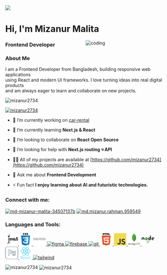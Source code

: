 <div className="w-full h-[50px] overflow-hidden">
  <img 
    src="https://i.postimg.cc/zGSMdMXL/Chat-GPT-Image-Aug-16-2025-09-14-34-PM.png" 
    className="w-full h-full object-cover"
  />
</div>
<h1 align="left">Hi, I'm Mizanur Malita</h1>
<img align="right" alt="coding" width="250" src="https://user-images.githubusercontent.com/74038190/212749171-b84692a8-2b04-4e3b-93ca-ac14705da224.gif"/>
<h3 align="left">Frontend Developer</h3>
<h3 align="left">About Me</h3>
<p align="left">
  I am a Frontend Developer from Bangladesh, building responsive web applications </br>
  using React and modern UI frameworks. I love turning ideas into real digital products </br>
  and am always eager to learn and collaborate on new projects.
</p>

<p align="left"> <img src="https://komarev.com/ghpvc/?username=mizanur2734&label=Profile%20views&color=0e75b6&style=flat" alt="mizanur2734" /> </p>

<p align="left"> <a href="https://github.com/ryo-ma/github-profile-trophy"><img src="https://github-profile-trophy.vercel.app/?username=mizanur2734" alt="mizanur2734" /></a> </p>

- 🔭 I’m currently working on [car-rental](https://car-rental-tcj.netlify.app/#booking)

- 🌱 I’m currently learning **Next.js & React**

- 👯 I’m looking to collaborate on **React Open Source**

- 🤝 I’m looking for help with **Next.js routing ও API**

- 👨‍💻 All of my projects are available at [https://github.com/mizanur2734](https://github.com/mizanur2734)

- 💬 Ask me about **Frontend Development**

- ⚡ Fun fact **I enjoy learning about AI and futuristic technologies.**

<h3 align="left">Connect with me:</h3>
<p align="left">
<a href="https://linkedin.com/in/md-mizanur-malita-34507137b" target="blank"><img align="center" src="https://raw.githubusercontent.com/rahuldkjain/github-profile-readme-generator/master/src/images/icons/Social/linked-in-alt.svg" alt="md-mizanur-malita-34507137b" height="30" width="40" /></a>
<a href="https://fb.com/md.mizanur.rahman.959549" target="blank"><img align="center" src="https://raw.githubusercontent.com/rahuldkjain/github-profile-readme-generator/master/src/images/icons/Social/facebook.svg" alt="md.mizanur.rahman.959549" height="30" width="40" /></a>
</p>

<h3 align="left">Languages and Tools:</h3>
<p align="left"> <a href="https://canvasjs.com" target="_blank" rel="noreferrer"> <img src="https://raw.githubusercontent.com/Hardik0307/Hardik0307/master/assets/canvasjs-charts.svg" alt="canvasjs" width="40" height="40"/> </a> <a href="https://www.w3schools.com/css/" target="_blank" rel="noreferrer"> <img src="https://raw.githubusercontent.com/devicons/devicon/master/icons/css3/css3-original-wordmark.svg" alt="css3" width="40" height="40"/> </a> <a href="https://expressjs.com" target="_blank" rel="noreferrer"> <img src="https://raw.githubusercontent.com/devicons/devicon/master/icons/express/express-original-wordmark.svg" alt="express" width="40" height="40"/> </a> <a href="https://www.figma.com/" target="_blank" rel="noreferrer"> <img src="https://www.vectorlogo.zone/logos/figma/figma-icon.svg" alt="figma" width="40" height="40"/> </a> <a href="https://firebase.google.com/" target="_blank" rel="noreferrer"> <img src="https://www.vectorlogo.zone/logos/firebase/firebase-icon.svg" alt="firebase" width="40" height="40"/> </a> <a href="https://git-scm.com/" target="_blank" rel="noreferrer"> <img src="https://www.vectorlogo.zone/logos/git-scm/git-scm-icon.svg" alt="git" width="40" height="40"/> </a> <a href="https://www.w3.org/html/" target="_blank" rel="noreferrer"> <img src="https://raw.githubusercontent.com/devicons/devicon/master/icons/html5/html5-original-wordmark.svg" alt="html5" width="40" height="40"/> </a> <a href="https://developer.mozilla.org/en-US/docs/Web/JavaScript" target="_blank" rel="noreferrer"> <img src="https://raw.githubusercontent.com/devicons/devicon/master/icons/javascript/javascript-original.svg" alt="javascript" width="40" height="40"/> </a> <a href="https://www.mongodb.com/" target="_blank" rel="noreferrer"> <img src="https://raw.githubusercontent.com/devicons/devicon/master/icons/mongodb/mongodb-original-wordmark.svg" alt="mongodb" width="40" height="40"/> </a> <a href="https://nodejs.org" target="_blank" rel="noreferrer"> <img src="https://raw.githubusercontent.com/devicons/devicon/master/icons/nodejs/nodejs-original-wordmark.svg" alt="nodejs" width="40" height="40"/> </a> <a href="https://www.photoshop.com/en" target="_blank" rel="noreferrer"> <img src="https://raw.githubusercontent.com/devicons/devicon/master/icons/photoshop/photoshop-line.svg" alt="photoshop" width="40" height="40"/> </a> <a href="https://reactjs.org/" target="_blank" rel="noreferrer"> <img src="https://raw.githubusercontent.com/devicons/devicon/master/icons/react/react-original-wordmark.svg" alt="react" width="40" height="40"/> </a> <a href="https://tailwindcss.com/" target="_blank" rel="noreferrer"> <img src="https://www.vectorlogo.zone/logos/tailwindcss/tailwindcss-icon.svg" alt="tailwind" width="40" height="40"/> </a> </p>

<p><img align="left" src="https://github-readme-stats.vercel.app/api/top-langs?username=mizanur2734&show_icons=true&locale=en&layout=compact" alt="mizanur2734" /></p>

<p>&nbsp;<img align="center" src="https://github-readme-stats.vercel.app/api?username=mizanur2734&show_icons=true&locale=en" alt="mizanur2734" /></p>
